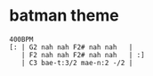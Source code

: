# batman theme

```
400BPM
[: | G2 nah nah F2# nah nah   |
   | F2 nah nah F2# nah nah   | :]
   | C3 bae-t:3/2 mae-n:2 -/2 |
```
